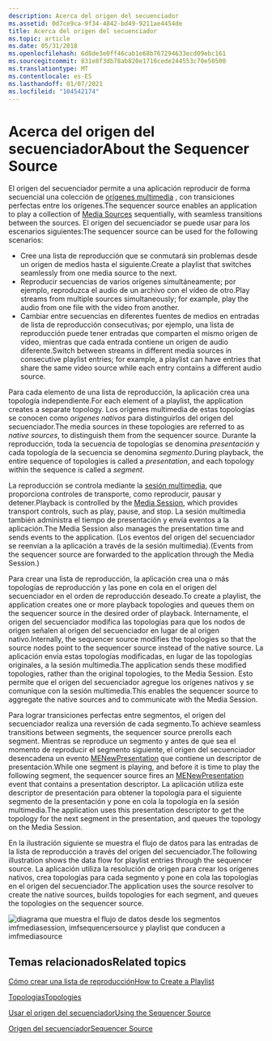 ```yaml
---
description: Acerca del origen del secuenciador
ms.assetid: 0d7ce9ca-9f34-4842-bd49-9211ae4454de
title: Acerca del origen del secuenciador
ms.topic: article
ms.date: 05/31/2018
ms.openlocfilehash: 6d8de3e0ff46cab1e68b767294633ecd09ebc161
ms.sourcegitcommit: 831e8f3db78ab820e1710cede244553c70e50500
ms.translationtype: MT
ms.contentlocale: es-ES
ms.lasthandoff: 01/07/2021
ms.locfileid: "104542174"
---
```

# <a name="about-the-sequencer-source"></a><span data-ttu-id="f2b2f-103">Acerca del origen del secuenciador</span><span class="sxs-lookup"><span data-stu-id="f2b2f-103">About the Sequencer Source</span></span>

<span data-ttu-id="f2b2f-104">El origen del secuenciador permite a una aplicación reproducir de forma secuencial una colección de [orígenes multimedia](media-sources.md) , con transiciones perfectas entre los orígenes.</span><span class="sxs-lookup"><span data-stu-id="f2b2f-104">The sequencer source enables an application to play a collection of [Media Sources](media-sources.md) sequentially, with seamless transitions between the sources.</span></span> <span data-ttu-id="f2b2f-105">El origen del secuenciador se puede usar para los escenarios siguientes:</span><span class="sxs-lookup"><span data-stu-id="f2b2f-105">The sequencer source can be used for the following scenarios:</span></span>

-   <span data-ttu-id="f2b2f-106">Cree una lista de reproducción que se conmutará sin problemas desde un origen de medios hasta el siguiente.</span><span class="sxs-lookup"><span data-stu-id="f2b2f-106">Create a playlist that switches seamlessly from one media source to the next.</span></span>
-   <span data-ttu-id="f2b2f-107">Reproducir secuencias de varios orígenes simultáneamente; por ejemplo, reproduzca el audio de un archivo con el vídeo de otro.</span><span class="sxs-lookup"><span data-stu-id="f2b2f-107">Play streams from multiple sources simultaneously; for example, play the audio from one file with the video from another.</span></span>
-   <span data-ttu-id="f2b2f-108">Cambiar entre secuencias en diferentes fuentes de medios en entradas de lista de reproducción consecutivas; por ejemplo, una lista de reproducción puede tener entradas que comparten el mismo origen de vídeo, mientras que cada entrada contiene un origen de audio diferente.</span><span class="sxs-lookup"><span data-stu-id="f2b2f-108">Switch between streams in different media sources in consecutive playlist entries; for example, a playlist can have entries that share the same video source while each entry contains a different audio source.</span></span>

<span data-ttu-id="f2b2f-109">Para cada elemento de una lista de reproducción, la aplicación crea una topología independiente.</span><span class="sxs-lookup"><span data-stu-id="f2b2f-109">For each element of a playlist, the application creates a separate topology.</span></span> <span data-ttu-id="f2b2f-110">Los orígenes multimedia de estas topologías se conocen como *orígenes nativos* para distinguirlos del origen del secuenciador.</span><span class="sxs-lookup"><span data-stu-id="f2b2f-110">The media sources in these topologies are referred to as *native sources*, to distinguish them from the sequencer source.</span></span> <span data-ttu-id="f2b2f-111">Durante la reproducción, toda la secuencia de topologías se denomina *presentación* y cada topología de la secuencia se denomina *segmento*.</span><span class="sxs-lookup"><span data-stu-id="f2b2f-111">During playback, the entire sequence of topologies is called a *presentation*, and each topology within the sequence is called a *segment*.</span></span>

<span data-ttu-id="f2b2f-112">La reproducción se controla mediante la [sesión multimedia](media-session.md), que proporciona controles de transporte, como reproducir, pausar y detener.</span><span class="sxs-lookup"><span data-stu-id="f2b2f-112">Playback is controlled by the [Media Session](media-session.md), which provides transport controls, such as play, pause, and stop.</span></span> <span data-ttu-id="f2b2f-113">La sesión multimedia también administra el tiempo de presentación y envía eventos a la aplicación.</span><span class="sxs-lookup"><span data-stu-id="f2b2f-113">The Media Session also manages the presentation time and sends events to the application.</span></span> <span data-ttu-id="f2b2f-114">(Los eventos del origen del secuenciador se reenvían a la aplicación a través de la sesión multimedia).</span><span class="sxs-lookup"><span data-stu-id="f2b2f-114">(Events from the sequencer source are forwarded to the application through the Media Session.)</span></span>

<span data-ttu-id="f2b2f-115">Para crear una lista de reproducción, la aplicación crea una o más topologías de reproducción y las pone en cola en el origen del secuenciador en el orden de reproducción deseado.</span><span class="sxs-lookup"><span data-stu-id="f2b2f-115">To create a playlist, the application creates one or more playback topologies and queues them on the sequencer source in the desired order of playback.</span></span> <span data-ttu-id="f2b2f-116">Internamente, el origen del secuenciador modifica las topologías para que los nodos de origen señalen al origen del secuenciador en lugar de al origen nativo.</span><span class="sxs-lookup"><span data-stu-id="f2b2f-116">Internally, the sequencer source modifies the topologies so that the source nodes point to the sequencer source instead of the native source.</span></span> <span data-ttu-id="f2b2f-117">La aplicación envía estas topologías modificadas, en lugar de las topologías originales, a la sesión multimedia.</span><span class="sxs-lookup"><span data-stu-id="f2b2f-117">The application sends these modified topologies, rather than the original topologies, to the Media Session.</span></span> <span data-ttu-id="f2b2f-118">Esto permite que el origen del secuenciador agregue los orígenes nativos y se comunique con la sesión multimedia.</span><span class="sxs-lookup"><span data-stu-id="f2b2f-118">This enables the sequencer source to aggregate the native sources and to communicate with the Media Session.</span></span>

<span data-ttu-id="f2b2f-119">Para lograr transiciones perfectas entre segmentos, el origen del secuenciador realiza una reversión de cada segmento.</span><span class="sxs-lookup"><span data-stu-id="f2b2f-119">To achieve seamless transitions between segments, the sequencer source prerolls each segment.</span></span> <span data-ttu-id="f2b2f-120">Mientras se reproduce un segmento y antes de que sea el momento de reproducir el segmento siguiente, el origen del secuenciador desencadena un evento [MENewPresentation](menewpresentation.md) que contiene un descriptor de presentación.</span><span class="sxs-lookup"><span data-stu-id="f2b2f-120">While one segment is playing, and before it is time to play the following segment, the sequencer source fires an [MENewPresentation](menewpresentation.md) event that contains a presentation descriptor.</span></span> <span data-ttu-id="f2b2f-121">La aplicación utiliza este descriptor de presentación para obtener la topología para el siguiente segmento de la presentación y pone en cola la topología en la sesión multimedia.</span><span class="sxs-lookup"><span data-stu-id="f2b2f-121">The application uses this presentation descriptor to get the topology for the next segment in the presentation, and queues the topology on the Media Session.</span></span>

<span data-ttu-id="f2b2f-122">En la ilustración siguiente se muestra el flujo de datos para las entradas de la lista de reproducción a través del origen del secuenciador.</span><span class="sxs-lookup"><span data-stu-id="f2b2f-122">The following illustration shows the data flow for playlist entries through the sequencer source.</span></span> <span data-ttu-id="f2b2f-123">La aplicación utiliza la resolución de origen para crear los orígenes nativos, crea topologías para cada segmento y pone en cola las topologías en el origen del secuenciador.</span><span class="sxs-lookup"><span data-stu-id="f2b2f-123">The application uses the source resolver to create the native sources, builds topologies for each segment, and queues the topologies on the sequencer source.</span></span>

![diagrama que muestra el flujo de datos desde los segmentos imfmediasession, imfsequencersource y playlist que conducen a imfmediasource](images/dbf41a05-d8cc-4502-9cd3-74e5d1ce04a0.gif)

## <a name="related-topics"></a><span data-ttu-id="f2b2f-125">Temas relacionados</span><span class="sxs-lookup"><span data-stu-id="f2b2f-125">Related topics</span></span>

<dl> <dt>

[<span data-ttu-id="f2b2f-126">Cómo crear una lista de reproducción</span><span class="sxs-lookup"><span data-stu-id="f2b2f-126">How to Create a Playlist</span></span>](how-to-create-a-playlist.md)
</dt> <dt>

[<span data-ttu-id="f2b2f-127">Topologías</span><span class="sxs-lookup"><span data-stu-id="f2b2f-127">Topologies</span></span>](topologies.md)
</dt> <dt>

[<span data-ttu-id="f2b2f-128">Usar el origen del secuenciador</span><span class="sxs-lookup"><span data-stu-id="f2b2f-128">Using the Sequencer Source</span></span>](using-the-sequencer-source.md)
</dt> <dt>

[<span data-ttu-id="f2b2f-129">Origen del secuenciador</span><span class="sxs-lookup"><span data-stu-id="f2b2f-129">Sequencer Source</span></span>](sequencer-source.md)
</dt> </dl>

 

 



